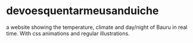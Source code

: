 # devoesquentarmeusanduiche
a website showing the temperature, climate and day/night of Bauru in real time. With css animations and regular illustrations.
